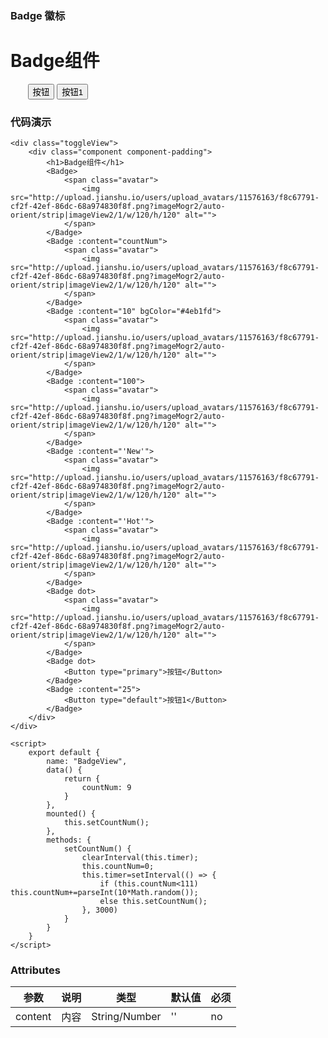 ### Badge 徽标

<div class="toggleView">
    <div class="component component-padding">
        <h1>Badge组件</h1>
        <Badge>
            <span class="avatar">
                <img src="http://upload.jianshu.io/users/upload_avatars/11576163/f8c67791-cf2f-42ef-86dc-68a974830f8f.png?imageMogr2/auto-orient/strip|imageView2/1/w/120/h/120" alt="">
            </span>
        </Badge>
        <Badge :content="countNum">
            <span class="avatar">
                <img src="http://upload.jianshu.io/users/upload_avatars/11576163/f8c67791-cf2f-42ef-86dc-68a974830f8f.png?imageMogr2/auto-orient/strip|imageView2/1/w/120/h/120" alt="">
            </span>
        </Badge>
        <Badge :content="10" bgColor="#4eb1fd">
            <span class="avatar">
                <img src="http://upload.jianshu.io/users/upload_avatars/11576163/f8c67791-cf2f-42ef-86dc-68a974830f8f.png?imageMogr2/auto-orient/strip|imageView2/1/w/120/h/120" alt="">
            </span>
        </Badge>
        <Badge :content="100">
            <span class="avatar">
                <img src="http://upload.jianshu.io/users/upload_avatars/11576163/f8c67791-cf2f-42ef-86dc-68a974830f8f.png?imageMogr2/auto-orient/strip|imageView2/1/w/120/h/120" alt="">
            </span>
        </Badge>
        <Badge :content="'New'">
            <span class="avatar">
                <img src="http://upload.jianshu.io/users/upload_avatars/11576163/f8c67791-cf2f-42ef-86dc-68a974830f8f.png?imageMogr2/auto-orient/strip|imageView2/1/w/120/h/120" alt="">
            </span>
        </Badge>
        <Badge :content="'Hot'">
            <span class="avatar">
                <img src="http://upload.jianshu.io/users/upload_avatars/11576163/f8c67791-cf2f-42ef-86dc-68a974830f8f.png?imageMogr2/auto-orient/strip|imageView2/1/w/120/h/120" alt="">
            </span>
        </Badge>
        <Badge dot>
            <span class="avatar">
                <img src="http://upload.jianshu.io/users/upload_avatars/11576163/f8c67791-cf2f-42ef-86dc-68a974830f8f.png?imageMogr2/auto-orient/strip|imageView2/1/w/120/h/120" alt="">
            </span>
        </Badge>
        <Badge dot>
            <Button type="primary">按钮</Button>
        </Badge>
        <Badge :content="25">
            <Button type="default">按钮1</Button>
        </Badge>
    </div>
</div>

<script>
    export default {
        name: "BadgeView",
        data() {
            return {
                countNum: 9
            }
        },
        mounted() {
            this.setCountNum();
        },
        methods: {
            setCountNum() {
                clearInterval(this.timer);
                this.countNum=0;
                this.timer=setInterval(() => {
                    if (this.countNum<111) this.countNum+=parseInt(10*Math.random());
                    else this.setCountNum();
                }, 3000)
            }
        }
    }
</script>

<style lang="stylus" scoped>

    .avatar
        display inline-block
        vertical-align middle
        img
            width 28px
            height @width

</style>

### 代码演示

```vue
<div class="toggleView">
    <div class="component component-padding">
        <h1>Badge组件</h1>
        <Badge>
            <span class="avatar">
                <img src="http://upload.jianshu.io/users/upload_avatars/11576163/f8c67791-cf2f-42ef-86dc-68a974830f8f.png?imageMogr2/auto-orient/strip|imageView2/1/w/120/h/120" alt="">
            </span>
        </Badge>
        <Badge :content="countNum">
            <span class="avatar">
                <img src="http://upload.jianshu.io/users/upload_avatars/11576163/f8c67791-cf2f-42ef-86dc-68a974830f8f.png?imageMogr2/auto-orient/strip|imageView2/1/w/120/h/120" alt="">
            </span>
        </Badge>
        <Badge :content="10" bgColor="#4eb1fd">
            <span class="avatar">
                <img src="http://upload.jianshu.io/users/upload_avatars/11576163/f8c67791-cf2f-42ef-86dc-68a974830f8f.png?imageMogr2/auto-orient/strip|imageView2/1/w/120/h/120" alt="">
            </span>
        </Badge>
        <Badge :content="100">
            <span class="avatar">
                <img src="http://upload.jianshu.io/users/upload_avatars/11576163/f8c67791-cf2f-42ef-86dc-68a974830f8f.png?imageMogr2/auto-orient/strip|imageView2/1/w/120/h/120" alt="">
            </span>
        </Badge>
        <Badge :content="'New'">
            <span class="avatar">
                <img src="http://upload.jianshu.io/users/upload_avatars/11576163/f8c67791-cf2f-42ef-86dc-68a974830f8f.png?imageMogr2/auto-orient/strip|imageView2/1/w/120/h/120" alt="">
            </span>
        </Badge>
        <Badge :content="'Hot'">
            <span class="avatar">
                <img src="http://upload.jianshu.io/users/upload_avatars/11576163/f8c67791-cf2f-42ef-86dc-68a974830f8f.png?imageMogr2/auto-orient/strip|imageView2/1/w/120/h/120" alt="">
            </span>
        </Badge>
        <Badge dot>
            <span class="avatar">
                <img src="http://upload.jianshu.io/users/upload_avatars/11576163/f8c67791-cf2f-42ef-86dc-68a974830f8f.png?imageMogr2/auto-orient/strip|imageView2/1/w/120/h/120" alt="">
            </span>
        </Badge>
        <Badge dot>
            <Button type="primary">按钮</Button>
        </Badge>
        <Badge :content="25">
            <Button type="default">按钮1</Button>
        </Badge>
    </div>
</div>

<script>
    export default {
        name: "BadgeView",
        data() {
            return {
                countNum: 9
            }
        },
        mounted() {
            this.setCountNum();
        },
        methods: {
            setCountNum() {
                clearInterval(this.timer);
                this.countNum=0;
                this.timer=setInterval(() => {
                    if (this.countNum<111) this.countNum+=parseInt(10*Math.random());
                    else this.setCountNum();
                }, 3000)
            }
        }
    }
</script>

```

### Attributes

| 参数     | 说明  | 类型    | 默认值  | 必须    |
| ------- | ---- | ------ | ------- | ------ |
| content    | 内容 | String/Number | '' | no     |
